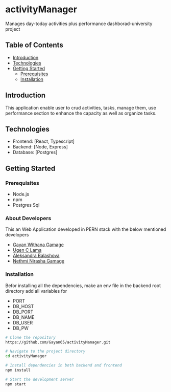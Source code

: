 # activityManager
Manages day-today activities plus performance dashborad-university project

## Table of Contents

- [Introduction](#introduction)
- [Technologies](#technologies)
- [Getting Started](#getting-started)
  - [Prerequisites](#prerequisites)
  - [Installation](#installation)

## Introduction

This application enable user to crud activities, tasks, manage them, use performance section to enhance the capacity as well as organize tasks. 

## Technologies

- Frontend: [React, Typescript]
- Backend: [Node, Express]
- Database: [Postgres]

## Getting Started

### Prerequisites

- Node.js
- npm
- Postgres Sql


### About Developers
This an Web Application developed in PERN stack with the below mentioned developers
- [Gayan Withana Gamage](https://github.com/Gayan65)
- [Ugen C Lama](https://github.com/ugyenchheda)
- [Aleksandra Balashova](https://github.com/balashova12)
- [Nethmi Nirasha Gamage](https://github.com/nethmiig)

### Installation

Befor installing all the dependencies, make an env file in the backend root directory add all variables for
- PORT
- DB_HOST
- DB_PORT
- DB_NAME
- DB_USER
- DB_PW

```bash
# Clone the repository
https://github.com/Gayan65/activityManager.git

# Navigate to the project directory
cd activityManager

# Install dependencies in both backend and frontend
npm install

# Start the development server
npm start

